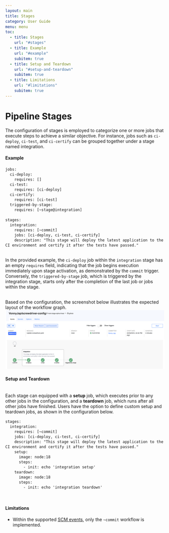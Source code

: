 ```yaml
---
layout: main
title: Stages
category: User Guide
menu: menu
toc:
  - title: Stages
    url: "#stages"
  - title: Example
    url: "#example"
    subitem: true
  - title: Setup and Teardown
    url: "#setup-and-teardown"
    subitem: true
  - title: Limitations
    url: "#limitations"
    subitem: true
---
```


# Pipeline Stages

The configuration of stages is employed to categorize one or more jobs that execute steps to achieve a similar objective. For instance, jobs such as `ci-deploy`, `ci-test`, and `ci-certify` can be grouped together under a stage named integration.

#### Example

```
jobs:
  ci-deploy:
    requires: []
  ci-test:
    requires: [ci-deploy]
  ci-certify:
    requires: [ci-test]
  triggered-by-stage:
    requires: [~stage@integration]

stages:
  integration:
    requires: [~commit]
    jobs: [ci-deploy, ci-test, ci-certify]
    description: "This stage will deploy the latest application to the CI environment and certify it after the tests have passed."
```

<br>In the provided example, the `ci-deploy` job within the `integration` stage has an empty `requires` field, indicating that the job begins execution immediately upon stage activation, as demonstrated by the `commit` trigger. Conversely, the `triggered-by-stage` job, which is triggered by the integration stage, starts only after the completion of the last job or jobs within the stage.

<br>Based on the configuration, the screenshot below illustrates the expected layout of the workflow graph.
![Basic Stages Graph](assets/pipeline_stages_basic.png)

#### Setup and Teardown

<br>Each stage can equipped with a **setup** job, which executes prior to any other jobs in the configuration, and a **teardown** job, which runs after all other jobs have finished. Users have the option to define custom setup and teardown jobs, as shown in the configuration below.

```
stages:
  integration:
    requires: [~commit]
    jobs: [ci-deploy, ci-test, ci-certify]
    description: "This stage will deploy the latest application to the CI environment and certify it after the tests have passed."
    setup:
      image: node:18
      steps:
        - init: echo 'integration setup'
    teardown:
      image: node:18
      steps:
        - init: echo 'integration teardown'
```

<br>

#### Limitations

- Within the supported [SCM events](./workflow#workflow), only the `~commit` workflow is implemented.
